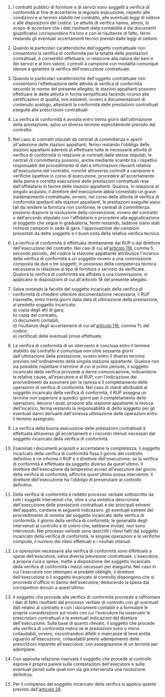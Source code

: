 1. I contratti pubblici di forniture e di servizi sono soggetti a verifica di conformità al fine di accertarne la regolare esecuzione, rispetto alle condizioni e ai termini stabiliti nel contratto, alle eventuali leggi di settore e alle disposizioni del codice. Le attività di verifica hanno, altresì, lo scopo di accertare che i dati risultanti dalla contabilità e dai documenti giustificativi corrispondano fra loro e con le risultanze di fatto, fermi restando gli eventuali accertamenti tecnici previsti dalle leggi di settore.

2. Quando le particolari caratteristiche dell'oggetto contrattuale non consentono la verifica di conformità per la totalità delle prestazioni contrattuali, è consentito effettuare, in relazione alla natura dei beni e dei servizi e al loro valore, controlli a campione con modalità comunque idonee a garantire la verifica dell'esecuzione contrattuale.

3. Quando le particolari caratteristiche dell'oggetto contrattuale non consentono l'effettuazione delle attività di verifica di conformità secondo le norme del presente allegato, le stazioni appaltanti possono effettuare le dette attività in forma semplificata facendo ricorso alle certificazioni di qualità, ove esistenti, ovvero a documentazioni di contenuto analogo, attestanti la conformità delle prestazioni contrattuali eseguite alle prescrizioni contrattuali.

4. La verifica di conformità è avviata entro trenta giorni dall'ultimazione della prestazione, salvo un diverso termine esplicitamente previsto dal contratto.

5. Nel caso di contratti stipulati da centrali di committenza e aperti all'adesione delle stazioni appaltanti, fermo restando l'obbligo delle stazioni appaltanti aderenti di effettuare tutte le necessarie attività di verifica di conformità in relazione ai contratti dalle stesse stipulati, le centrali di committenza possono, anche mediante scambi tra i rispettivi responsabili del procedimento di dati e informazioni rilevanti relative all'esecuzione del contratto, nonché attraverso controlli a campione e verifiche ispettive in corso di esecuzione, procedere all'accertamento della piena e corretta esecuzione delle prestazioni contrattuali rese dall'affidatario in favore delle stazioni appaltanti. Qualora, in relazione al singolo acquisto, il direttore dell'esecuzione abbia contestato un grave inadempimento contrattuale, ovvero, nel corso delle attività di verifica di conformità spettanti alle stazioni appaltanti, le prestazioni eseguite siano tali da rendere la fornitura non conforme, le centrali di committenza possono disporre la risoluzione della convenzione, ovvero del contratto o dell'accordo stipulato con l'affidatario e procedere alla aggiudicazione al soggetto che segue in graduatoria, fermi restando, laddove siano stati richiesti campioni in sede di gara, l'approvazione dei campioni presentati da detto soggetto e il buon esito della relativa verifica tecnica.

6. La verifica di conformità è effettuata direttamente dal RUP o dal direttore dell'esecuzione del contratto. Nei casi di cui all'[articolo 116](/articolo-116/2), comma 5, secondo periodo, del codice la stazione appaltante attribuisce l'incarico della verifica di conformità a un soggetto ovvero a una commissione composta da due o tre soggetti, in possesso della competenza tecnica necessaria in relazione al tipo di fornitura o servizio da verificare. Qualora la verifica di conformità sia affidata a una commissione, si applicano le disposizioni di cui all'articolo 18 del presente allegato.

7. Salva restando la facoltà del soggetto incaricato della verifica di conformità di chiedere ulteriore documentazione necessaria, il RUP trasmette, entro trenta giorni dalla data di ultimazione della prestazione, al predetto soggetto incaricato:<br>a) copia degli atti di gara;<br>b) copia del contratto;<br>c) documenti contabili;<br>d) risultanze degli accertamenti di cui all'[articolo 116](/articolo-116/2), comma 11, del codice;<br>e) certificati delle eventuali prove effettuate.

8. La verifica di conformità di un intervento è conclusa entro il termine stabilito dal contratto e comunque non oltre sessanta giorni dall'ultimazione della prestazione, ovvero entro il diverso termine previsto nell'ordinamento della singola stazione appaltante. Qualora non sia possibile rispettare il termine di cui al primo periodo, il soggetto incaricato della verifica provvede a darne comunicazione, indicandone le relative cause, all'esecutore e al RUP, con l'indicazione dei provvedimenti da assumere per la ripresa e il completamento delle operazioni di verifica di conformità. Nel caso di ritardi attribuibili al soggetto incaricato della verifica di conformità, il RUP assegna un termine non superiore a quindici giorni per il completamento delle operazioni, decorsi i quali, propone alla stazione appaltante la revoca dell'incarico, ferma restando la responsabilità di detto soggetto per gli eventuali danni derivanti dall'omessa ultimazione delle operazioni entro il termine assegnato.

9. La verifica della buona esecuzione delle prestazioni contrattuali è effettuata attraverso gli accertamenti e i riscontri ritenuti necessari dal soggetto incaricato della verifica di conformità.

10. Esaminati i documenti acquisiti e accertatane la completezza, il soggetto incaricato della verifica di conformità fissa il giorno del controllo definitivo e ne informa il RUP e il direttore dell'esecuzione, se la verifica di conformità è effettuata da soggetto diverso da quest'ultimo. Il direttore dell'esecuzione dà tempestivo avviso all'esecutore del giorno della verifica di conformità, affinchè quest'ultimo possa intervenire. Il direttore dell'esecuzione ha l'obbligo di presenziare al controllo definitivo.

11. Della verifica di conformità è redatto processo verbale sottoscritto da tutti i soggetti intervenuti che, oltre a una sintetica descrizione dell'esecuzione delle prestazioni contrattuali e dei principali estremi dell'appalto, contiene le seguenti indicazioni: gli eventuali estremi del provvedimento di nomina del soggetto incaricato della verifica di conformità; il giorno della verifica di conformità; le generalità degli intervenuti al controllo e di coloro che, sebbene invitati, non sono intervenuti. Nel processo verbale sono descritti i rilievi fatti dal soggetto incaricato della verifica di conformità, le singole operazioni e le verifiche compiute, il numero dei rilievi effettuati e i risultati ottenuti.

12. Le operazioni necessarie alla verifica di conformità sono effettuate a spese dell'esecutore, salva diversa previsione contrattuale. L'esecutore, a propria cura e spese, mette a disposizione del soggetto incaricato della verifica di conformità i mezzi necessari per eseguirla. Nel caso in cui l'esecutore non ottemperi ai predetti obblighi, il direttore dell'esecuzione o il soggetto incaricato al controllo dispongono che si provveda d'ufficio in danno dell'esecutore, deducendo la spesa dal corrispettivo dovuto a quest'ultimo.

13. Il soggetto che procede alla verifica di conformità provvede a raffrontare i dati di fatto risultanti dal processo verbale di controllo con gli eventuali dati relativi al contratto e con i documenti contabili e a formulare le proprie considerazioni sul modo con cui l'esecutore ha osservato le prescrizioni contrattuali e le eventuali indicazioni del direttore dell'esecuzione. Sulla base di quanto rilevato, il soggetto che procede alla verifica di conformità indica se le prestazioni sono o meno collaudabili, ovvero, riscontrandosi difetti o mancanze di lieve entità riguardo all'esecuzione, collaudabili previo adempimento delle prescrizioni impartite all'esecutore, con assegnazione di un termine per adempiere.

14. Con apposita relazione riservata il soggetto che procede al controllo espone il proprio parere sulle contestazioni dell'esecutore e sulle eventuali penali sulle quali non sia già intervenuta una risoluzione definitiva.

15. Per il compenso del soggetto incaricato della verifica si applica quanto previsto dall'[articolo 29](/allegato-2.18-articolo-29/2).